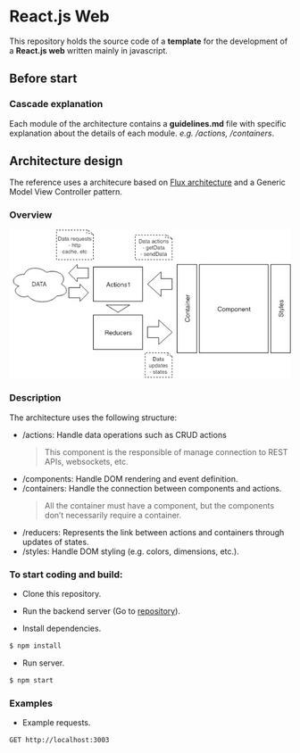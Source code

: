 # React.js Web

This repository holds the source code of a **template** for the development of a **React.js web** written mainly in javascript.

## Before start ##

### Cascade explanation ###

Each module of the architecture contains a **guidelines&#46;md** file with specific explanation about the details of each module. *e.g. /actions, /containers*.

## Architecture design

The reference uses a architecure based on [Flux architecture](https://facebook.github.io/flux/docs/in-depth-overview.html) and a Generic Model View Controller pattern.

### Overview 

![alt architecture](./public/dev/architecture.jpg)


### Description

The architecture uses the following structure:

  - /actions: Handle data operations such as CRUD actions
    > This component is the responsible of manage connection to REST APIs, websockets, etc.
  - /components: Handle DOM rendering and event definition.
  - /containers: Handle the connection between components and actions.
    > All the container must have a component, but the components don’t necessarily require a container.
  - /reducers: Represents the link between actions and containers through updates of states.
  - /styles: Handle DOM styling (e.g. colors, dimensions, etc.).


### To start coding and build:

 * Clone this repository.
 * Run the backend server (Go to [repository](https://github.com/erick-rivas/nodejs-api-template)).

 * Install dependencies.
 ```bash
 $ npm install
 ```
 * Run server.
 ```bash
 $ npm start
 ```

  ### Examples

  * Example requests. 
 ```bash
 GET http://localhost:3003
 ```


